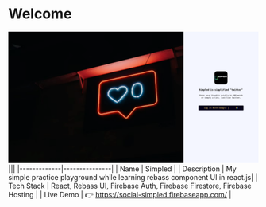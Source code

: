 # Welcome
![screenshot](./src/assets/simpeld-screenshot.png)
|||
|-------------|---------------|
| Name         |  Simpled       |
| Description |  My simple practice playground while learning rebass component UI in react.js|
| Tech Stack  |  React, Rebass UI, Firebase Auth, Firebase Firestore, Firebase Hosting |
| Live Demo   |  :point_right: https://social-simpled.firebaseapp.com/  |
